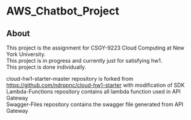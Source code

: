 # AWS_Chatbot_Project

## About ##

This project is the assignment for CSGY-9223 Cloud Computing at New York University. <br />
This project is in progress and currently just for satisfying hw1.<br />
This project is done individually.

cloud-hw1-starter-master repository is forked from https://github.com/ndrppnc/cloud-hw1-starter with modification of SDK <br />
Lambda-Functions repository contains all lambda function used in API Gateway <br />
Swagger-Files repository contains the swagger file generated from API Gateway <br />
 
